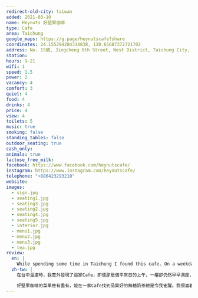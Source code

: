 ```yaml
---
redirect-old-city: taiwan
added: 2021-03-10
name: Heynuts 好堅果咖啡
type: Cafe
area: Taichung
google_maps: https://g.page/heynutscafe?share
coordinates: 24.155294284314838, 120.65687372721702
address: No. 15號, Jingcheng 6th Street, West District, Taichung City, 403
station: 
hours: 9-21
wifi: 1
speed: 1.5
power: 2
vacancy: 4
comfort: 3
quiet: 4
food: 4
drinks: 4
price: 4
view: 4
toilets: 5
music: true
smoking: false
standing_tables: false
outdoor_seating: true
cash_only: 
animals: true
lactose_free_milk: 
facebook: https://www.facebook.com/heynutscafe/
instagram: https://www.instagram.com/heynutscafe/
telephone: "+886423293210"
website: 
images:
  - sign.jpg
  - seating1.jpg
  - seating3.jpg
  - seating2.jpg
  - seating4.jpg
  - seating5.jpg
  - interior.jpg
  - menu1.jpg
  - menu2.jpg
  - menu3.jpg
  - tea.jpg
review:
  en: |
    While spending some time in Taichung I found this cafe. On a weekday morning, the first floor was quite busy with people having brunch. However, if you go upstairs you'll find a large room, with lots of natural light, suitable for working. There's even a terrace if you feel like working outside. The menu is large, with lots of food and drink options. I'm always happy when I can find a good milk tea without sugar. Overall I like the vibe of this cafe, but there is room for improvements. I wish the seats were more comfortable, there were more power outlets, and better WiFi.
  zh-tw: |
    在台中溜達時，我意外發現了這家Cafe，即使那是個平常日的上午，一樓卻仍然早早滿座，許多人在這裡享用早午餐。上到二樓會發現還有一個很大的空間，採光充足，是個絕佳的工作環境，甚至還有一個很大的天台，可以邊工作邊曬曬太陽。

    好堅果咖啡的菜單應有盡有，能在一家Cafe找到品質好的無糖奶茶總是令我雀躍。我很喜歡這裡的氛圍，硬要挑骨頭的話，我希望椅子能夠更加舒適、以及有更多插座和穩定的WiFi。
---
```

